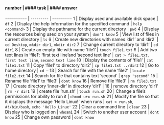 #### number | #### task | #### answer 
----------- | --------- | ----------
1 | Display used and available disk space | `df`
2 | Display the help information for the specified command | `help <command>`
3 | Display the pathname for the current directory | `pwd`
4 | Display the resources being used on your system | `don't know`
5 | View list of files in current directory | `ls`
6 | Create new directories with names ‘dir1’ and ‘dir2’ | `cd Desktop`, `mkdir dir1`, `mkdir dir2`
7 | Change current directory to ‘dir1’ | `cd dir1`
8 | Create an empty file with name ‘file1’ | `touch file1.txt`
9 | Add two text lines in ‘file1’: ‘first text line’and ’second text line’ | `cat > file1.txt`, `first text line`, `second text line`
10 | Display the contents of ‘file1’ | `cat file1.txt`
11 | Copy ‘file1’ to directory ‘dir2’ | `cp file1.txt ../dir2`
12 | Go to home directory | `cd ~`
13 | Search for file with the name ‘file2’ | `locate file2.txt`
14 | Search for file that contains text ‘second’ | `grep 'second'`
15 | Rename file ‘file1’ to ‘file3’ | `dont know`
16 | Remove file ‘file3’ | `rm file3.txt`
17 | Create directory ‘inner-dir’ in directory ‘dir1’ |
18 | remove directory ‘dir1’ | `rm -r dir1`
19 | create file ‘run.sh’ | `touch run.sh`
20 | Change a file’s permissions for ability to run it | `chmod u+x run.sh`
21 | Modify the file so that it displays the message ‘Hello Linux!’ when runs | `cat > run.sh`, `#!/bin/bash`, `echo 'Hello Linux'`
22 | Clear a command line | `clear`
23 | Display who is logged on | `whoami`
24 | Switch to another user account | `dont know`
25 | Change own password | `dont know`
